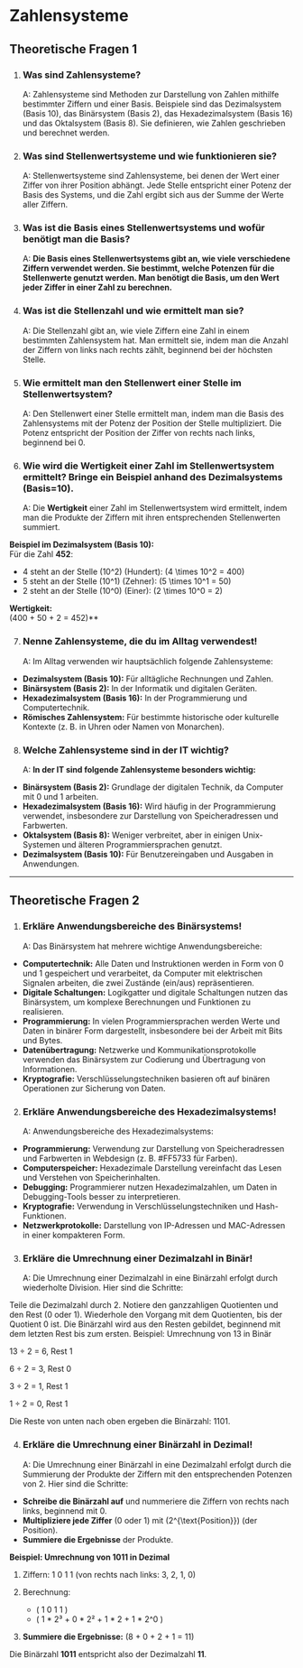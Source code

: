 # Zahlensysteme

## Theoretische Fragen 1


1. ### **Was sind Zahlensysteme?**

	A: Zahlensysteme sind Methoden zur Darstellung von Zahlen mithilfe bestimmter Ziffern und einer Basis. Beispiele sind das Dezimalsystem (Basis 10), das Binärsystem (Basis 2), das Hexadezimalsystem (Basis 16) und das Oktalsystem (Basis 8). Sie definieren, wie Zahlen geschrieben und berechnet werden.



2. ### **Was sind Stellenwertsysteme und wie funktionieren sie?**

	A: Stellenwertsysteme sind Zahlensysteme, bei denen der Wert einer Ziffer von ihrer Position abhängt. Jede Stelle entspricht einer Potenz der Basis des Systems, und die Zahl ergibt sich aus der Summe der Werte aller Ziffern.



3. ### **Was ist die Basis eines Stellenwertsystems und wofür benötigt man die Basis?**

	A: **Die Basis eines Stellenwertsystems gibt an, wie viele verschiedene Ziffern verwendet werden. Sie bestimmt, welche Potenzen für die Stellenwerte genutzt werden. Man benötigt die Basis, um den Wert jeder Ziffer in einer Zahl zu berechnen.**



4. ### **Was ist die Stellenzahl und wie ermittelt man sie?**

	A: Die Stellenzahl gibt an, wie viele Ziffern eine Zahl in einem bestimmten Zahlensystem hat. Man ermittelt sie, indem man die Anzahl der Ziffern von links nach rechts zählt, beginnend bei der höchsten Stelle.



5. ### **Wie ermittelt man den Stellenwert einer Stelle im Stellenwertsystem?**

	A: Den Stellenwert einer Stelle ermittelt man, indem man die Basis des Zahlensystems mit der Potenz der Position der Stelle multipliziert. Die Potenz entspricht der Position der Ziffer von rechts nach links, beginnend bei 0.



6. ### **Wie wird die Wertigkeit einer Zahl im Stellenwertsystem ermittelt? Bringe ein Beispiel anhand des Dezimalsystems (Basis=10).**

	A: Die **Wertigkeit** einer Zahl im Stellenwertsystem wird ermittelt, indem man die Produkte der Ziffern mit ihren entsprechenden Stellenwerten summiert.

**Beispiel im Dezimalsystem (Basis 10):**  
Für die Zahl **452**:

- 4 steht an der Stelle \(10^2\) (Hundert): \(4 \times 10^2 = 400\)
- 5 steht an der Stelle \(10^1\) (Zehner): \(5 \times 10^1 = 50\)
- 2 steht an der Stelle \(10^0\) (Einer): \(2 \times 10^0 = 2\)

**Wertigkeit:**  
\(400 + 50 + 2 = 452\)**



7. ### **Nenne Zahlensysteme, die du im Alltag verwendest!**

	A: Im Alltag verwenden wir hauptsächlich folgende Zahlensysteme:

- **Dezimalsystem (Basis 10):** Für alltägliche Rechnungen und Zahlen.
- **Binärsystem (Basis 2):** In der Informatik und digitalen Geräten.
- **Hexadezimalsystem (Basis 16):** In der Programmierung und Computertechnik.
- **Römisches Zahlensystem:** Für bestimmte historische oder kulturelle Kontexte (z. B. in Uhren oder Namen von Monarchen).



8. ### **Welche Zahlensysteme sind in der IT wichtig?**
  
	A: **In der IT sind folgende Zahlensysteme besonders wichtig:**

- **Binärsystem (Basis 2):** Grundlage der digitalen Technik, da Computer mit 0 und 1 arbeiten.
- **Hexadezimalsystem (Basis 16):** Wird häufig in der Programmierung verwendet, insbesondere zur Darstellung von Speicheradressen und Farbwerten.
- **Oktalsystem (Basis 8):** Weniger verbreitet, aber in einigen Unix-Systemen und älteren Programmiersprachen genutzt.
- **Dezimalsystem (Basis 10):** Für Benutzereingaben und Ausgaben in Anwendungen.

_________


## Theoretische Fragen 2


1. ### **Erkläre Anwendungsbereiche des Binärsystems!**

	A: Das Binärsystem hat mehrere wichtige Anwendungsbereiche:

- **Computertechnik:** Alle Daten und Instruktionen werden in Form von 0 und 1 gespeichert und verarbeitet, da Computer mit elektrischen Signalen arbeiten, die zwei Zustände (ein/aus) repräsentieren.
- **Digitale Schaltungen:** Logikgatter und digitale Schaltungen nutzen das Binärsystem, um komplexe Berechnungen und Funktionen zu realisieren.
- **Programmierung:** In vielen Programmiersprachen werden Werte und Daten in binärer Form dargestellt, insbesondere bei der Arbeit mit Bits und Bytes.
- **Datenübertragung:** Netzwerke und Kommunikationsprotokolle verwenden das Binärsystem zur Codierung und Übertragung von Informationen.
- **Kryptografie:** Verschlüsselungstechniken basieren oft auf binären Operationen zur Sicherung von Daten.



2. ### **Erkläre Anwendungsbereiche des Hexadezimalsystems!**

	A: Anwendungsbereiche des Hexadezimalsystems:

- **Programmierung:** Verwendung zur Darstellung von Speicheradressen und Farbwerten in Webdesign (z. B. #FF5733 für Farben).
- **Computerspeicher:** Hexadezimale Darstellung vereinfacht das Lesen und Verstehen von Speicherinhalten.
- **Debugging:** Programmierer nutzen Hexadezimalzahlen, um Daten in Debugging-Tools besser zu interpretieren.
- **Kryptografie:** Verwendung in Verschlüsselungstechniken und Hash-Funktionen.
- **Netzwerkprotokolle:** Darstellung von IP-Adressen und MAC-Adressen in einer kompakteren Form.



3. ### **Erkläre die Umrechnung einer Dezimalzahl in Binär!**

	A: Die Umrechnung einer Dezimalzahl in eine Binärzahl erfolgt durch wiederholte Division. Hier sind die Schritte:

Teile die Dezimalzahl durch 2. Notiere den ganzzahligen Quotienten und den Rest (0 oder 1).
Wiederhole den Vorgang mit dem Quotienten, bis der Quotient 0 ist.
Die Binärzahl wird aus den Resten gebildet, beginnend mit dem letzten Rest bis zum ersten.
Beispiel: Umrechnung von 13 in Binär

13 ÷ 2 = 6, Rest 1

6 ÷ 2 = 3, Rest 0

3 ÷ 2 = 1, Rest 1

1 ÷ 2 = 0, Rest 1

Die Reste von unten nach oben ergeben die Binärzahl: 1101.



4. ### **Erkläre die Umrechnung einer Binärzahl in Dezimal!**

	A: Die Umrechnung einer Binärzahl in eine Dezimalzahl erfolgt durch die Summierung der Produkte der Ziffern mit den entsprechenden Potenzen von 2. Hier sind die Schritte:

- **Schreibe die Binärzahl auf** und nummeriere die Ziffern von rechts nach links, beginnend mit 0.
- **Multipliziere jede Ziffer** (0 oder 1) mit \(2^{\text{Position}}\) (der Position).
- **Summiere die Ergebnisse** der Produkte.

**Beispiel: Umrechnung von 1011 in Dezimal**


1. Ziffern: 1 0 1 1 (von rechts nach links: 3, 2, 1, 0)
2. Berechnung:
   
   - ( 1 0 1 1 )
   - ( 1 * 2³ + 0 * 2² + 1 * 2 + 1 * 2^0 )
     
4. **Summiere die Ergebnisse:** \(8 + 0 + 2 + 1 = 11\)

Die Binärzahl **1011** entspricht also der Dezimalzahl **11**.

















